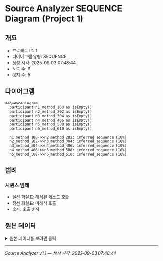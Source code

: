 # Source Analyzer SEQUENCE Diagram (Project 1)

## 개요
- 프로젝트 ID: 1
- 다이어그램 유형: SEQUENCE
- 생성 시각: 2025-09-03 07:48:44
- 노드 수: 6
- 엣지 수: 5

## 다이어그램

```mermaid
sequenceDiagram
  participant n1_method_100 as isEmpty()
  participant n2_method_202 as isEmpty()
  participant n3_method_304 as isEmpty()
  participant n4_method_406 as isEmpty()
  participant n5_method_508 as isEmpty()
  participant n6_method_610 as isEmpty()

  n1_method_100->>n2_method_202: inferred_sequence (10%)
  n2_method_202->>n3_method_304: inferred_sequence (10%)
  n3_method_304->>n4_method_406: inferred_sequence (10%)
  n4_method_406->>n5_method_508: inferred_sequence (10%)
  n5_method_508->>n6_method_610: inferred_sequence (10%)
```

## 범례

### 시퀀스 범례
- 실선 화살표: 해석된 메소드 호출
- 점선 화살표: 미해석 호출
- 숫자: 호출 순서

## 원본 데이터

<details>
<summary>원본 데이터를 보려면 클릭</summary>

노드 목록 (6)
```json
  method:100: isEmpty() (method)
  method:202: isEmpty() (method)
  method:304: isEmpty() (method)
  method:406: isEmpty() (method)
  method:508: isEmpty() (method)
  method:610: isEmpty() (method)
```

엣지 목록 (5)
```json
  method:100 -> method:202 (inferred_sequence)
  method:202 -> method:304 (inferred_sequence)
  method:304 -> method:406 (inferred_sequence)
  method:406 -> method:508 (inferred_sequence)
  method:508 -> method:610 (inferred_sequence)
```

</details>

---
*Source Analyzer v1.1 — 생성 시각: 2025-09-03 07:48:44*